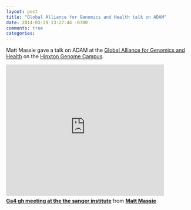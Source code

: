 ```yaml
---
layout: post
title: "Global Alliance for Genomics and Health talk on ADAM"
date: 2014-03-28 13:27:44 -0700
comments: true
categories: 
---
```


Matt Massie gave a talk on ADAM at the [Global Alliance for Genomics and Health](http://genomicsandhealth.org/)
on the [Hinxton Genome Campus](http://www.sanger.ac.uk/about/campus/).

<iframe src="http://www.slideshare.net/slideshow/embed_code/31948595" width="427" height="356" frameborder="0" marginwidth="0" marginheight="0" scrolling="no" style="border:1px solid #CCC; border-width:1px 1px 0; margin-bottom:5px; max-width: 100%;" allowfullscreen> </iframe> <div style="margin-bottom:5px"> <strong> <a href="https://www.slideshare.net/mattmassie/ga4-gh-meeting-at-the-the-sanger-institute" title="Ga4 gh meeting at the the sanger institute" target="_blank">Ga4 gh meeting at the the sanger institute</a> </strong> from <strong><a href="http://www.slideshare.net/mattmassie" target="_blank">Matt Massie</a></strong> </div>
